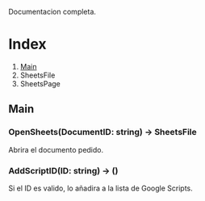 Documentacion completa.

# Index
1. [Main](#Main)
2. SheetsFile
3. SheetsPage

## Main
### OpenSheets(DocumentID: string) -> SheetsFile
Abrira el documento pedido.

### AddScriptID(ID: string) -> ()
Si el ID es valido, lo añadira a la lista de Google Scripts.
